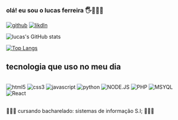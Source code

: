 
### olá! eu sou o lucas ferreira 🖐👨🏽‍💻 

[![github](https://img.shields.io/badge/GitHub-100000?style=for-the-badge&logo=github&logoColor=white)](https://github.com/lucasferreiragafanhoto)
[![likdIn](https://img.shields.io/badge/LinkedIn-0077B5?style=for-the-badge&logo=linkedin&logoColor=white)](https://www.linkedin.com/in/lucas-ferreira-52033b249/)

![lucas's GitHub stats](https://github-readme-stats.vercel.app/api?username=lucasferreiragafanhoto&show_icons=true&theme=darcula)
<div>

  
  [![Top Langs](https://github-readme-stats.vercel.app/api/top-langs/?username=lucasferreiragafanhoto)](https://github.com/lucasferreiragafamhoto/github-readme-stats)
## tecnologia que uso no meu dia

<div style="display: inline-black"><br/> 
<img alig="center" alt="html5" src="https://img.shields.io/badge/HTML5-E34F26?style=for-the-badge&logo=html5&logoColor=white" />
<img alig="center" alt="css3" src="https://img.shields.io/badge/CSS3-1572B6?style=for-the-badge&logo=css3&logoColor=white" />
<img alig="center" alt="javascript" src="https://img.shields.io/badge/JavaScript-323330?style=for-the-badge&logo=javascript&logoColor=F7DF1E" />
<img alig="center" alt="python" src="https://img.shields.io/badge/Python-14354C?style=for-the-badge&logo=python&logoColor=white" />
<img alig="center" alt="NODE.JS" src="https://img.shields.io/badge/Node.js-43853D?style=for-the-badge&logo=node.js&logoColor=white" />
 <img alig="center" alt="PHP" src="https://img.shields.io/badge/PHP-777BB4?style=for-the-badge&logo=php&logoColor=white" />
 <img alig="<center" alt="MSYQL" src="https://img.shields.io/badge/MySQL-00000F?style=for-the-badge&logo=mysql&logoColor=white" />
<img alig="<center" alt="React" src="https://img.shields.io/badge/React-20232A?style=for-the-badge&logo=react&logoColor=61DAFB" />

</div><br/>

 👨🏽‍🎓 cursando bacharelado: sistemas de informação S.I; 👨🏽‍🎓 



